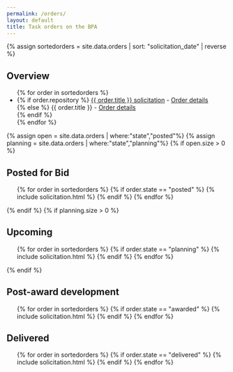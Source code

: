 ```yaml
---
permalink: /orders/
layout: default
title: Task orders on the BPA
---
```


{% assign sortedorders = site.data.orders | sort: "solicitation_date" | reverse %}
<h2 id='top-h2'>Overview</h2>
<ul>
{% for order in sortedorders %}
<li>
    {% if order.repository %}
    <a href="{{order.repository}}">{{ order.title }} solicitation</a> - <a href='#{{ order.title | replace: ' ', '-'}}'>Order details</a><br/>
    {% else %}
    {{ order.title }} - <a href='#{{ order.title | replace: ' ', '-'}}'>Order details</a><br/>
    {% endif %}
</li>
{% endfor %}
</ul>


  {% assign open = site.data.orders | where:"state","posted"%}
  {% assign planning = site.data.orders | where:"state","planning"%}
  {% if open.size > 0 %}
  <h2>Posted for Bid</h2>
  <ol class="solicitations posted">
    {% for order in sortedorders %}
      {% if order.state == "posted" %}
        {% include solicitation.html %}
      {% endif %}
    {% endfor %}
  </ol>
  {% endif %}
  {% if planning.size > 0 %}
  <h2>Upcoming</h2>
  <ol class="solicitations planning">
  {% for order in sortedorders %}
    {% if order.state == "planning" %}
      {% include solicitation.html %}
    {% endif %}
  {% endfor %}
  </ol>
  {% endif %}
  <h2>Post-award development</h2>
  <ol class="solicitations awarded">
  {% for order in sortedorders %}
    {% if order.state == "awarded" %}
      {% include solicitation.html %}
    {% endif %}
  {% endfor %}
  </ol>
  <h2>Delivered</h2>
  <ol class="solicitations delivered">
  {% for order in sortedorders %}
    {% if order.state == "delivered" %}
      {% include solicitation.html %}
    {% endif %}
  {% endfor %}
  </ol>
</section>